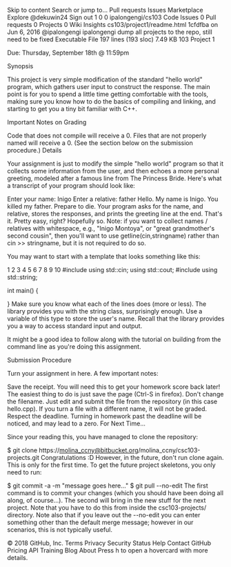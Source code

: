 Skip to content Search or jump to… Pull requests Issues Marketplace Explore @dekuwin24 Sign out 1 0 0 ipalongengi/cs103 Code Issues 0 Pull requests 0 Projects 0 Wiki Insights cs103/project1/readme.html 1cfdfba on Jun 6, 2016 @ipalongengi ipalongengi dump all projects to the repo, still need to be fixed Executable File 197 lines (193 sloc) 7.49 KB
103 Project 1

Due: Thursday, September 18th @ 11:59pm

Synopsis

This project is very simple modification of the standard "hello world" program, which gathers user input to construct the response. The main point is for you to spend a little time getting comfortable with the tools, making sure you know how to do the basics of compiling and linking, and starting to get you a tiny bit familiar with C++.

Important Notes on Grading

Code that does not compile will receive a 0.
Files that are not properly named will receive a 0. (See the section below on the submission procedure.)
Details

Your assignment is just to modify the simple "hello world" program so that it collects some information from the user, and then echoes a more personal greeting, modeled after a famous line from The Princess Bride. Here's what a transcript of your program should look like:

Enter your name:
Inigo
Enter a relative:
father
Hello.  My name is Inigo. You killed my father. Prepare to die.
Your program asks for the name, and relative, stores the responses, and prints the greeting line at the end. That's it. Pretty easy, right? Hopefully so. Note: if you want to collect names / relatives with whitespace, e.g., "Inigo Montoya", or "great grandmother's second cousin", then you'll want to use  getline(cin,stringname) rather than cin >> stringname, but it is not required to do so.

You may want to start with a template that looks something like this:

1
2
3
4
5
6
7
8
9
10
#include <iostream>
using std::cin;
using std::cout;
#include <string>
using std::string;

int main()
{

}
Make sure you know what each of the lines does (more or less). The <string> library provides you with the string class, surprisingly enough. Use a variable of this type to store the user's name. Recall that the <iostream> library provides you a way to access standard input and output.

It might be a good idea to follow along with the tutorial on building from the command line as you're doing this assignment.

Submission Procedure

Turn your assignment in here. A few important notes:

Save the receipt. You will need this to get your homework score back later! The easiest thing to do is just save the page (Ctrl-S in firefox).
Don't change the filename. Just edit and submit the file from the repository (in this case hello.cpp). If you turn a file with a different name, it will not be graded.
Respect the deadline. Turning in homework past the deadline will be noticed, and may lead to a zero.
For Next Time...

Since your reading this, you have managed to clone the repository:

$ git clone https://molina_ccny@bitbucket.org/molina_ccny/csc103-projects.git
Congratulations :D However, in the future, don't run clone again. This is only for the first time. To get the future project skeletons, you only need to run:

$ git commit -a -m "message goes here..."
$ git pull --no-edit
The first command is to commit your changes (which you should have been doing all along, of course...). The second will bring in the new stuff for the next project. Note that you have to do this from inside the csc103-projects/ directory. Note also that if you leave out the --no-edit you can enter something other than the default merge message; however in our scenarios, this is not typically useful.

© 2018 GitHub, Inc. Terms Privacy Security Status Help Contact GitHub Pricing API Training Blog About Press h to open a hovercard with more details.
